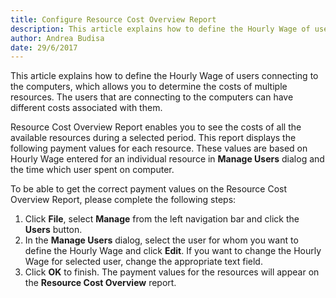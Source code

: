 ```yaml
---
title: Configure Resource Cost Overview Report
description: This article explains how to define the Hourly Wage of users connecting to the computers. 
author: Andrea Budisa
date: 29/6/2017
---
```

This article explains how to define the Hourly Wage of users connecting to the computers, which allows you to determine the costs of multiple resources. The users that are connecting to the computers can have different costs associated with them.

Resource Cost Overview Report enables you to see the costs of all the available resources during a selected period. This report displays the following payment values for each resource. These values are based on Hourly Wage entered for an individual resource in **Manage Users** dialog and the time which user spent on computer.

To be able to get the correct payment values on the Resource Cost Overview Report, please complete the following steps:

1. Click **File**, select **Manage** from the left navigation bar and click the **Users** button.
2. In the **Manage Users** dialog, select the user for whom you want to define the Hourly Wage and click **Edit**. If you want to change the Hourly Wage for selected user, change the appropriate text field.
3. Click **OK** to finish. The payment values for the resources will appear on the **Resource Cost Overview** report.